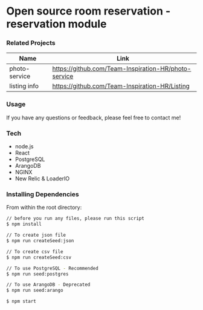 # Open source room reservation - reservation module

### Related Projects
| Name | Link |
| ------ | ------ |
| photo-service | https://github.com/Team-Inspiration-HR/photo-service |
| listing info | https://github.com/Team-Inspiration-HR/Listing |


### Usage

If you have any questions or feedback, please feel free to contact me!

### Tech

* node.js
* React
* PostgreSQL
* ArangoDB
* NGINX
* New Relic & LoaderIO

### Installing Dependencies

From within the root directory:

```sh
// before you run any files, please run this script
$ npm install

// To create json file
$ npm run createSeed:json

// To create csv file
$ npm run createSeed:csv

// To use PostgreSQL - Recommended
$ npm run seed:postgres

// To use ArangoDB - Deprecated
$ npm run seed:arango

$ npm start
```

